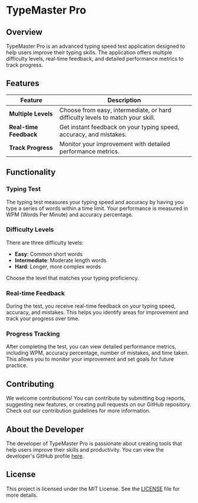 # TypeMaster Pro

## Overview

TypeMaster Pro is an advanced typing speed test application designed to help users improve their typing skills. The application offers multiple difficulty levels, real-time feedback, and detailed performance metrics to track progress.

## Features

| Feature             | Description                                                                 |
|---------------------|-----------------------------------------------------------------------------|
| **Multiple Levels** | Choose from easy, intermediate, or hard difficulty levels to match your skill. |
| **Real-time Feedback** | Get instant feedback on your typing speed, accuracy, and mistakes.          |
| **Track Progress**  | Monitor your improvement with detailed performance metrics.                  |

## Functionality

### Typing Test

The typing test measures your typing speed and accuracy by having you type a series of words within a time limit. Your performance is measured in WPM (Words Per Minute) and accuracy percentage.

### Difficulty Levels

There are three difficulty levels:
- **Easy**: Common short words
- **Intermediate**: Moderate length words
- **Hard**: Longer, more complex words

Choose the level that matches your typing proficiency.

### Real-time Feedback

During the test, you receive real-time feedback on your typing speed, accuracy, and mistakes. This helps you identify areas for improvement and track your progress over time.

### Progress Tracking

After completing the test, you can view detailed performance metrics, including WPM, accuracy percentage, number of mistakes, and time taken. This allows you to monitor your improvement and set goals for future practice.

## Contributing

We welcome contributions! You can contribute by submitting bug reports, suggesting new features, or creating pull requests on our GitHub repository. Check out our contribution guidelines for more information.

## About the Developer

The developer of TypeMaster Pro is passionate about creating tools that help users improve their skills and productivity. You can view the developer's GitHub profile [here](https://github.com/hari7261).

## License

This project is licensed under the MIT License. See the [LICENSE](LICENSE) file for more details.
